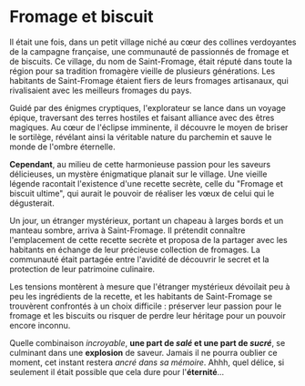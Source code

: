 # Fromage et biscuit


Il était une fois, dans un petit village niché au cœur des collines verdoyantes de la campagne française, une communauté de passionnés de fromage et de biscuits. Ce village, du nom de Saint-Fromage, était réputé dans toute la région pour sa tradition fromagère vieille de plusieurs générations. Les habitants de Saint-Fromage étaient fiers de leurs fromages artisanaux, qui rivalisaient avec les meilleurs fromages du pays. 

Guidé par des énigmes cryptiques, l'explorateur se lance dans un voyage épique, traversant des terres hostiles et faisant alliance avec des êtres magiques. Au cœur de l'éclipse imminente, il découvre le moyen de briser le sortilège, révélant ainsi la véritable nature du parchemin et sauve le monde de l'ombre éternelle.

**Cependant**, au milieu de cette harmonieuse passion pour les saveurs délicieuses, un mystère énigmatique planait sur le village. Une vieille légende racontait l'existence d'une recette secrète, celle du "Fromage et biscuit ultime", qui aurait le pouvoir de réaliser les vœux de celui qui le dégusterait.

Un jour, un étranger mystérieux, portant un chapeau à larges bords et un manteau sombre, arriva à Saint-Fromage. Il prétendit connaître l'emplacement de cette recette secrète et proposa de la partager avec les habitants en échange de leur précieuse collection de fromages. La communauté était partagée entre l'avidité de découvrir le secret et la protection de leur patrimoine culinaire.

Les tensions montèrent à mesure que l'étranger mystérieux dévoilait peu à peu les ingrédients de la recette, et les habitants de Saint-Fromage se trouvèrent confrontés à un choix difficile : préserver leur passion pour le fromage et les biscuits ou risquer de perdre leur héritage pour un pouvoir encore inconnu.

Quelle combinaison *incroyable*, **une part de _salé_ et une part de _sucré_**, se culminant dans une **explosion** de saveur. Jamais il ne pourra oublier ce moment, cet instant restera *ancré dans sa mémoire*. Ahhh, quel délice, si seulement il était possible que cela dure pour l'**éternité**...
